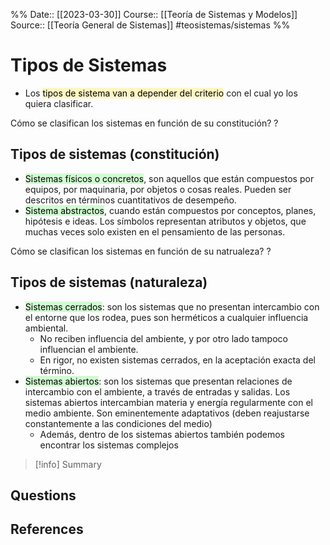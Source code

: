 %%
Date:: [[2023-03-30]]
Course:: [[Teoría de Sistemas y Modelos]]
Source:: [[Teoría General de Sistemas]]
#teosistemas/sistemas 
%%

# Tipos de Sistemas

- Los <mark style="background: #FFF3A3A6;">tipos de sistema van a depender del criterio</mark> con el cual yo los quiera clasificar.

Cómo se clasifican los sistemas en función de su constitución?
?
## Tipos de sistemas (constitución)
- <mark style="background: #BBFABBA6;">Sistemas físicos o concretos</mark>, son aquellos que están compuestos por equipos, por maquinaria, por objetos o cosas reales. Pueden ser descritos en términos cuantitativos de desempeño.
- <mark style="background: #BBFABBA6;">Sistema abstractos</mark>, cuando están compuestos por conceptos, planes, hipótesis e ideas. Los símbolos representan atributos y objetos, que muchas veces solo existen en el pensamiento de las personas.
<!--SR:!2023-05-09,3,250-->

Cómo se clasifican los sistemas en función de su natrualeza?
?
## Tipos de sistemas (naturaleza)
- <mark style="background: #BBFABBA6;">Sistemas cerrados</mark>: son los sistemas que no presentan intercambio con el entorne que los rodea, pues son herméticos a cualquier influencia ambiental.
	- No reciben influencia del ambiente, y por otro lado tampoco influencian el ambiente.
	- En rigor, no existen sistemas cerrados, en la aceptación exacta del término.
- <mark style="background: #BBFABBA6;">Sistemas abiertos</mark>: son los sistemas que presentan relaciones de intercambio con el ambiente, a través de entradas y salidas. Los sistemas abiertos intercambian materia y energía regularmente con el medio ambiente. Son eminentemente adaptativos (deben reajustarse constantemente a las condiciones del medio) 
	- Además, dentro de los sistemas abiertos también podemos encontrar los sistemas complejos
<!--SR:!2023-05-09,3,250-->


>[!info] Summary
>



## Questions




## References


